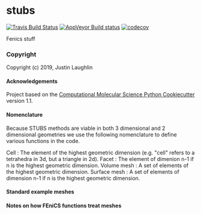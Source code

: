 stubs
==============================
[//]: # (Badges)
[![Travis Build Status](https://travis-ci.org/justinlaughlin/stubs.png)](https://travis-ci.org/justinlaughlin/stubs)
[![AppVeyor Build status](https://ci.appveyor.com/api/projects/status/REPLACE_WITH_APPVEYOR_LINK/branch/master?svg=true)](https://ci.appveyor.com/project/justinlaughlin/stubs/branch/master)
[![codecov](https://codecov.io/gh/justinlaughlin/stubs/branch/master/graph/badge.svg)](https://codecov.io/gh/justinlaughlin/stubs/branch/master)

Fenics stuff

### Copyright

Copyright (c) 2019, Justin Laughlin


#### Acknowledgements

Project based on the
[Computational Molecular Science Python Cookiecutter](https://github.com/molssi/cookiecutter-cms) version 1.1.


#### Nomenclature

Because STUBS methods are viable in both 3 dimensional and 2 dimensional geometries we use the following nomenclature to
define various functions in the code.

Cell            : The element of the highest geometric dimension (e.g. "cell" refers to a tetrahedra in 3d, but a triangle in 2d).
Facet           : The element of dimenion n-1 if n is the highest geometric dimension.
Volume mesh     : A set of elements of the highest geometric dimension.
Surface mesh    : A set of elements of dimension n-1 if n is the highest geometric dimension.

#### Standard example meshes



#### Notes on how FEniCS functions treat meshes



